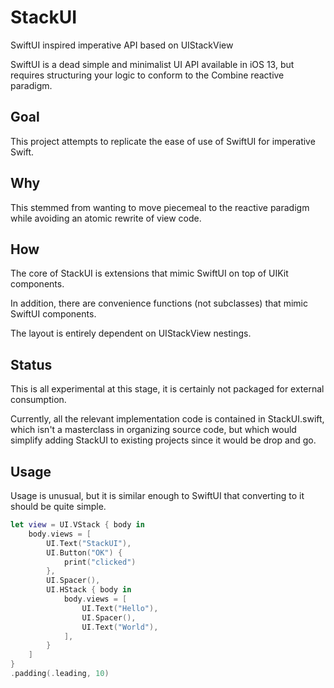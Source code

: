 # StackUI

SwiftUI inspired imperative API based on UIStackView

SwiftUI is a dead simple and minimalist UI API available in iOS 13, but requires structuring your logic to conform to the Combine reactive paradigm.

## Goal

This project attempts to replicate the ease of use of SwiftUI for imperative Swift.

## Why

This stemmed from wanting to move piecemeal to the reactive paradigm while avoiding an atomic rewrite of view code.

## How

The core of StackUI is extensions that mimic SwiftUI on top of UIKit components.

In addition, there are convenience functions (not subclasses) that mimic SwiftUI components.

The layout is entirely dependent on UIStackView nestings.

## Status

This is all experimental at this stage, it is certainly not packaged for external consumption.

Currently, all the relevant implementation code is contained in StackUI.swift, which isn't a masterclass in organizing source code, but which would simplify adding StackUI to existing projects since it would be drop and go.

## Usage

Usage is unusual, but it is similar enough to SwiftUI that converting to it should be quite simple.

```swift
let view = UI.VStack { body in
    body.views = [
        UI.Text("StackUI"),
        UI.Button("OK") {
            print("clicked")
        },
        UI.Spacer(),
        UI.HStack { body in
            body.views = [
                UI.Text("Hello"),
                UI.Spacer(),
                UI.Text("World"),
            ],
        }
    ]
}
.padding(.leading, 10)
```
